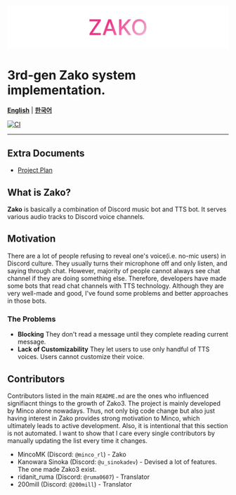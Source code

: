 <!-- ![Zako 3](https://capsule-render.vercel.app/api?type=waving&height=300&color=gradient&text=Zako%203) -->
![Zako 3](/docs/assets/zako3.png)

# 3rd-gen Zako system implementation.

[**English**](/README.md) | [**한국어**](/docs/ko/README.md)

[![CI](https://github.com/zako-ac/zako3/actions/workflows/ci.yml/badge.svg)](https://github.com/zako-ac/zako3/actions/workflows/ci.yml)

---

## Extra Documents
- [Project Plan](/docs/en/project.md)

## What is Zako?
**Zako** is basically a combination of Discord music bot and TTS bot. It serves various audio tracks to Discord voice channels.

## Motivation
There are a lot of people refusing to reveal one's voice(i.e. no-mic users) in Discord culture. They usually turns their microphone off and only listen, and saying through chat. However, majority of people cannot always see chat channel if they are doing something else. Therefore, developers have made some bots that read chat channels with TTS technology. Although they are very well-made and good, I've found some problems and better approaches in those bots.
### The Problems
- **Blocking** They don't read a message until they complete reading current message.
- **Lack of Customizability** They let users to use only handful of TTS voices. Users cannot customize their voice.

## Contributors
Contributors listed in the main `README.md` are the ones who influenced signifiacnt things to the growth of Zako3.
The project is mainly developed by Minco alone nowadays. Thus, not only big code change but also just having interest in Zako provides strong motivation to Minco, which ultimately leads to active development.
Also, it is intentional that this section is not automated. I want to show that I care every single contributors by manually updating the list every time it changes.
- MincoMK (Discord: `@minco_rl`) - Zako
- Kanowara Sinoka (Discord: `@u_sinokadev`) - Devised a lot of features. The one made Zako3 exist.
- ridanit_ruma (Discord: `@ruma0607`) - Translator
- 200mill (Discord: `@200mill`) - Translator
